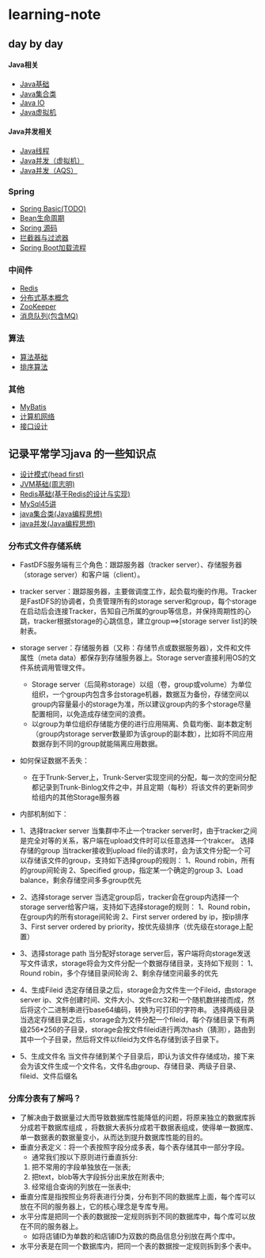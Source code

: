 # learning-note
## day by day
#### Java相关
- [Java基础](https://github.com/rbmonster/learning-note/blob/master/src/main/java/com/toc/JAVA_BASE.md)
- [Java集合类](https://github.com/rbmonster/learning-note/blob/master/src/main/java/com/toc/COLLECTION.md)
- [Java IO](https://github.com/rbmonster/learning-note/tree/master/src/main/java/com/toc/JAVA_IO.md)
- [Java虚拟机](https://github.com/rbmonster/learning-note/blob/master/src/main/java/com/toc/JVM.md)

#### Java并发相关
- [Java线程](https://github.com/rbmonster/learning-note/blob/master/src/main/java/com/toc/THREAD.md)
- [Java并发（虚拟机）](https://github.com/rbmonster/learning-note/blob/master/src/main/java/com/toc/CONCURRENT.md)
- [Java并发（AQS）](https://github.com/rbmonster/learning-note/blob/master/src/main/java/com/toc/CONCURRENTTOOL.md)

### Spring
- [Spring Basic(TODO)](https://github.com/rbmonster/learning-note/blob/master/src/main/java/com/toc/SPRING.md)
- [Bean生命周期](https://github.com/rbmonster/learning-note/blob/master/src/main/java/com/toc/LIFECYCLE.md)
- [Spring 源码](https://github.com/rbmonster/learning-note/blob/master/src/main/java/com/toc/SOURCECODE.md)
- [拦截器与过滤器](https://github.com/rbmonster/learning-note/blob/master/src/main/java/com/toc/FILTERANDINTERCEPTOR.md)
- [Spring Boot加载流程](https://github.com/rbmonster/learning-note/blob/master/src/main/java/com/toc/SPRINGBOOT.md)

### 中间件
- [Redis](https://github.com/rbmonster/learning-note/blob/master/src/main/java/com/toc/REDIS.md)
- [分布式基本概念](https://github.com/rbmonster/learning-note/blob/master/src/main/java/com/toc/DISTRIBUTED-SYSTEM.md)
- [ZooKeeper](https://github.com/rbmonster/learning-note/blob/master/src/main/java/com/toc/ZOOKEEPER.md)
- [消息队列(包含MQ)](https://github.com/rbmonster/learning-note/blob/master/src/main/java/com/toc/MESSAGEQUEUE.md)

### 算法
- [算法基础](https://github.com/rbmonster/learning-note/tree/master/src/main/java/com/toc/ALGORITHM.md)
- [排序算法](https://github.com/rbmonster/learning-note/tree/master/src/main/java/com/toc/SORT_ALGORITHM.md)

### 其他
- [MyBatis](https://github.com/rbmonster/learning-note/blob/master/src/main/java/com/toc/MYBATIS.md)
- [计算机网络](https://github.com/rbmonster/learning-note/blob/master/src/main/java/com/toc/NETWORK.md)
- [接口设计](https://github.com/rbmonster/learning-note/blob/master/src/main/java/com/design/INTERFACE_DESIGN.md)

## 记录平常学习java 的一些知识点
- [设计模式(head first)](https://github.com/rbmonster/learning-note/tree/master/src/main/java/com/toc/CODEDESION_BOOK.md)
- [JVM基础(周志明)](https://github.com/rbmonster/learning-note/tree/master/src/main/java/com/toc/JVM_BOOK.md)
- [Redis基础(基于Redis的设计与实现)](https://github.com/rbmonster/learning-note/tree/master/src/main/java/com/toc/REDIS_BOOK.md)
- [MySql45讲](https://github.com/rbmonster/learning-note/tree/master/src/main/java/com/toc/MYSQL_BOOK.md)
- [java集合类(Java编程思想)](https://github.com/rbmonster/learning-note/tree/master/src/main/java/com/toc/COLLECTION_BOOK.md)
- [java并发(Java编程思想)](https://github.com/rbmonster/learning-note/tree/master/src/main/java/com/toc/CONCURRENT_BOOK.md)


### 分布式文件存储系统
- FastDFS服务端有三个角色：跟踪服务器（tracker server）、存储服务器（storage server）和客户端（client）。
- tracker server：跟踪服务器，主要做调度工作，起负载均衡的作用。Tracker是FastDFS的协调者，负责管理所有的storage server和group，每个storage在启动后会连接Tracker，告知自己所属的group等信息，并保持周期性的心跳，tracker根据storage的心跳信息，建立group==&gt;[storage server list]的映射表。
- storage server：存储服务器（又称：存储节点或数据服务器），文件和文件属性（meta data）都保存到存储服务器上。Storage server直接利用OS的文件系统调用管理文件。
  - Storage server（后简称storage）以组（卷，group或volume）为单位组织，一个group内包含多台storage机器，数据互为备份，存储空间以group内容量最小的storage为准，所以建议group内的多个storage尽量配置相同，以免造成存储空间的浪费。
  - 以group为单位组织存储能方便的进行应用隔离、负载均衡、副本数定制（group内storage server数量即为该group的副本数），比如将不同应用数据存到不同的group就能隔离应用数据。
  
- 如何保证数据不丢失：
  - 在于Trunk-Server上，Trunk-Server实现空间的分配，每一次的空间分配都记录到Trunk-Binlog文件之中，并且定期（每秒）将该文件的更新同步给组内的其他Storage服务器

- 内部机制如下：
- 1、选择tracker server
  当集群中不止一个tracker server时，由于tracker之间是完全对等的关系，客户端在upload文件时可以任意选择一个trakcer。 选择存储的group 当tracker接收到upload file的请求时，会为该文件分配一个可以存储该文件的group，支持如下选择group的规则：
  1、Round robin，所有的group间轮询
  2、Specified group，指定某一个确定的group
  3、Load balance，剩余存储空间多多group优先
- 2、选择storage server
  当选定group后，tracker会在group内选择一个storage server给客户端，支持如下选择storage的规则：
  1、Round robin，在group内的所有storage间轮询
  2、First server ordered by ip，按ip排序
  3、First server ordered by priority，按优先级排序（优先级在storage上配置）
- 3、选择storage path
  当分配好storage server后，客户端将向storage发送写文件请求，storage将会为文件分配一个数据存储目录，支持如下规则：
  1、Round robin，多个存储目录间轮询
  2、剩余存储空间最多的优先
- 4、生成Fileid
  选定存储目录之后，storage会为文件生一个Fileid，由storage server ip、文件创建时间、文件大小、文件crc32和一个随机数拼接而成，然后将这个二进制串进行base64编码，转换为可打印的字符串。 选择两级目录 当选定存储目录之后，storage会为文件分配一个fileid，每个存储目录下有两级256*256的子目录，storage会按文件fileid进行两次hash（猜测），路由到其中一个子目录，然后将文件以fileid为文件名存储到该子目录下。
- 5、生成文件名
  当文件存储到某个子目录后，即认为该文件存储成功，接下来会为该文件生成一个文件名，文件名由group、存储目录、两级子目录、fileid、文件后缀名
  

### 分库分表有了解吗？
- 了解决由于数据量过大而导致数据库性能降低的问题，将原来独立的数据库拆分成若干数据库组成 ，将数据大表拆分成若干数据表组成，使得单一数据库、单一数据表的数据量变小，从而达到提升数据库性能的目的。
- 垂直分表定义：将一个表按照字段分成多表，每个表存储其中一部分字段。
  - 通常我们按以下原则进行垂直拆分:
  1. 把不常用的字段单独放在一张表;
  1. 把text，blob等大字段拆分出来放在附表中;
  1. 经常组合查询的列放在一张表中;
- 垂直分库是指按照业务将表进行分类，分布到不同的数据库上面，每个库可以放在不同的服务器上，它的核心理念是专库专用。
- 水平分库是把同一个表的数据按一定规则拆到不同的数据库中，每个库可以放在不同的服务器上。
  - 如将店铺ID为单数的和店铺ID为双数的商品信息分别放在两个库中。
- 水平分表是在同一个数据库内，把同一个表的数据按一定规则拆到多个表中。